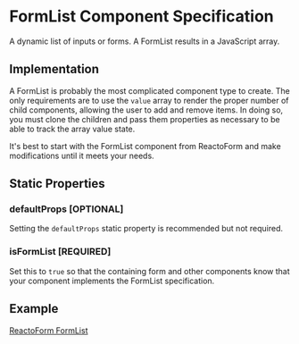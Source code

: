 # FormList Component Specification

A dynamic list of inputs or forms. A FormList results in a JavaScript array.

## Implementation

A FormList is probably the most complicated component type to create. The only requirements are to use the `value` array to render the proper number of child components, allowing the user to add and remove items. In doing so, you must clone the children and pass them properties as necessary to be able to track the array value state.

It's best to start with the FormList component from ReactoForm and make modifications until it meets your needs.

## Static Properties

### defaultProps [OPTIONAL]

Setting the `defaultProps` static property is recommended but not required.

### isFormList [REQUIRED]

Set this to `true` so that the containing form and other components know that your component implements the FormList specification.

## Example

[ReactoForm FormList](https://github.com/DairyStateDesigns/reacto-form/blob/master/lib/components/FormList.jsx)

